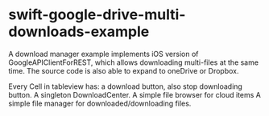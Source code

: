 # swift-google-drive-multi-downloads-example
A download manager example implements iOS version of GoogleAPIClientForREST, which allows downloading multi-files at the same time. The source code is also able to expand to oneDrive or Dropbox.

Every Cell in tableview has: a download button, also stop downloading button.
A singleton DownloadCenter.
A simple file browser for cloud items
A simple file manager for downloaded/downloading files.
